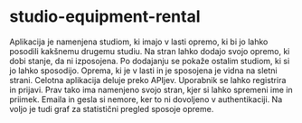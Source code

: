 # studio-equipment-rental

Aplikacija je namenjena studiom, ki imajo v lasti opremo, ki bi jo lahko posodili kakšnemu drugemu studiu. Na stran lahko dodajo svojo opremo, ki dobi stanje, da ni izposojena. Po dodajanju se pokaže ostalim studiom, ki si jo lahko sposodijo. Oprema, ki je v lasti in je sposojena je vidna na sletni strani. Celotna aplikacija deluje preko APIjev. Uporabnik se lahko registrira in prijavi. Prav tako ima namenjeno svojo stran, kjer si lahko spremeni ime in priimek. Emaila in gesla si nemore, ker to ni dovoljeno v authentikaciji. Na voljo je tudi graf za statistični pregled sposoje opreme.
